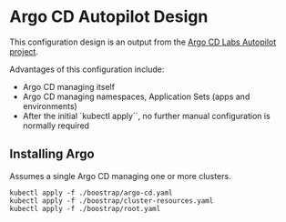 # Argo CD Autopilot Design

This configuration design is an output from the [Argo CD Labs Autopilot project](https://github.com/argoproj-labs/argocd-autopilot).

Advantages of this configuration include:

- Argo CD managing itself
- Argo CD managing namespaces, Application Sets (apps and environments)
- After the initial `kubectl apply``, no further manual configuration is normally required

## Installing Argo

Assumes a single Argo CD managing one or more clusters.

```shell
kubectl apply -f ./boostrap/argo-cd.yaml
kubectl apply -f ./boostrap/cluster-resources.yaml
kubectl apply -f ./boostrap/root.yaml
```
